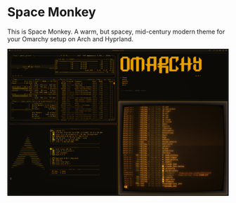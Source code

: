 # Space Monkey

This is Space Monkey. A warm, but spacey, mid-century modern theme for your Omarchy setup on Arch and Hyprland. 

![Space Monkey Omarchy Theme Screenshot](theme.png)
